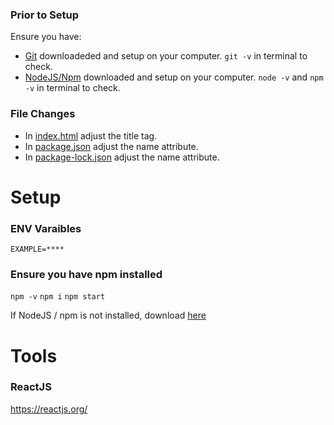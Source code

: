 ### Prior to Setup
Ensure you have:
- [Git](https://git-scm.com/download/win) downloadeded and setup on your computer. ```git -v``` in terminal to check.
- [NodeJS/Npm](https://nodejs.org/en/download/current) downloaded and setup on your computer. ```node -v``` and ```npm -v``` in terminal to check.

### File Changes
- In [index.html](./src/index.html) adjust the title tag.
- In [package.json](./package.json) adjust the name attribute.
- In [package-lock.json](./package-lock.json) adjust the name attribute.

# Setup

### ENV Varaibles
```
EXAMPLE=****
```

### Ensure you have npm installed
``` npm -v ```
``` npm i ```
``` npm start ```

If NodeJS / npm is not installed, download [here](https://nodejs.org/en/download/)


# Tools

### ReactJS
https://reactjs.org/
